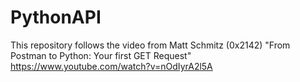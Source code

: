 # PythonAPI

This repository follows the video from Matt Schmitz (0x2142)
"From Postman to Python: Your first GET Request"
https://www.youtube.com/watch?v=nOdIyrA2l5A

